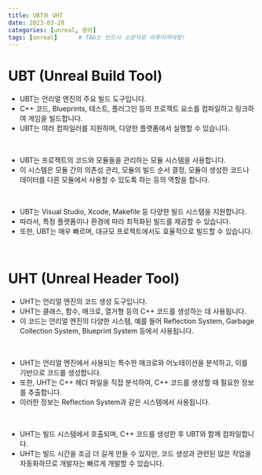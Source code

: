```yaml
---
title: UBT와 UHT
date: 2023-03-28
categories: [unreal, 용어]
tags: [unreal]		# TAG는 반드시 소문자로 이루어져야함!
---
```


UBT (Unreal Build Tool)
==============

* UBT는 언리얼 엔진의 주요 빌드 도구입니다.
* C++ 코드, Blueprints, 테스트, 플러그인 등의 프로젝트 요소를 컴파일하고 링크하여 게임을 빌드합니다.
* UBT는 여러 컴파일러를 지원하며, 다양한 플랫폼에서 실행할 수 있습니다.

<br>

* UBT는 프로젝트의 코드와 모듈들을 관리하는 모듈 시스템을 사용합니다.
* 이 시스템은 모듈 간의 의존성 관리, 모듈의 빌드 순서 결정, 모듈이 생성한 코드나 데이터를 다른 모듈에서 사용할 수 있도록 하는 등의 역할을 합니다.

<br>

* UBT는 Visual Studio, Xcode, Makefile 등 다양한 빌드 시스템을 지원합니다.
* 따라서, 특정 플랫폼이나 환경에 따라 최적화된 빌드를 제공할 수 있습니다.
* 또한, UBT는 매우 빠르며, 대규모 프로젝트에서도 효율적으로 빌드할 수 있습니다.

<br>

UHT (Unreal Header Tool)
==================
* UHT는 언리얼 엔진의 코드 생성 도구입니다.
* UHT는 클래스, 함수, 매크로, 열거형 등의 C++ 코드를 생성하는 데 사용됩니다.
* 이 코드는 언리얼 엔진의 다양한 시스템, 예를 들어 Reflection System, Garbage Collection System, Blueprint System 등에서 사용됩니다.

<br>

* UHT는 언리얼 엔진에서 사용되는 특수한 매크로와 어노테이션을 분석하고, 이를 기반으로 코드를 생성합니다.
* 또한, UHT는 C++ 헤더 파일을 직접 분석하여, C++ 코드를 생성할 때 필요한 정보를 추출합니다. 
* 이러한 정보는 Reflection System과 같은 시스템에서 사용됩니다.

<br>

* UHT는 빌드 시스템에서 호출되며, C++ 코드를 생성한 후 UBT와 함께 컴파일합니다.
* UHT는 빌드 시간을 조금 더 길게 만들 수 있지만, 코드 생성과 관련된 많은 작업을 자동화하므로 개발자는 빠르게 개발할 수 있습니다.
